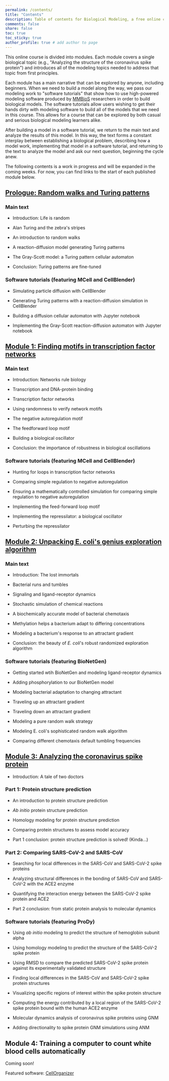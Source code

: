 ```yaml
---
permalink: /contents/
title: "Contents"
description: Table of contents for Biological Modeling, a free online course.
comments: false
share: false
toc: true
toc_sticky: true
author_profile: true # add author to page
---
```


This online course is divided into modules. Each module covers a single biological topic (e.g., "Analyzing the structure of the coronavirus spike protein") and introduces all of the modeling topics needed to address that topic from first principles.

Each module has a main narrative that can be explored by anyone, including beginners. When we need to build a model along the way, we pass our modeling work to "software tutorials" that show how to use high-powered modeling software produced by [MMBioS](http://mmbios.pitt.edu) researchers in order to build biological models. The software tutorials allow users wishing to get their hands dirty with modeling software to build all of the models that we need in this course. This allows for a course that can be explored by both casual and serious biological modeling learners alike.

After building a model in a software tutorial, we return to the main text and analyze the results of this model. In this way, the text forms a constant interplay between establishing a biological problem, describing how a model work, implementing that model in a software tutorial, and returning to the text to analyze the model and ask our next question, beginning the cycle anew.

The following contents is a work in progress and will be expanded in the coming weeks. For now, you can find links to the start of each published module below.

## [Prologue: Random walks and Turing patterns](../prologue/) ##

### Main text

* Introduction: Life is random

* Alan Turing and the zebra's stripes

* An introduction to random walks

* A reaction-diffusion model generating Turing patterns

* The Gray-Scott model: a Turing pattern cellular automaton

* Conclusion: Turing patterns are fine-tuned

### Software tutorials (featuring MCell and CellBlender)

* Simulating particle diffusion with CellBlender

* Generating Turing patterns with a reaction-diffusion simulation in CellBlender

* Building a diffusion cellular automaton with Jupyter notebook

* Implementing the Gray-Scott reaction-diffusion automaton with Jupyter notebook


## [Module 1: Finding motifs in transcription factor networks](../motifs/home) ##

### Main text

* Introduction: Networks rule biology

* Transcription and DNA-protein binding

* Transcription factor networks

* Using randomness to verify network motifs

* The negative autoregulation motif

* The feedforward loop motif

* Building a biological oscillator

* Conclusion: the importance of robustness in biological oscillations

### Software tutorials (featuring MCell and CellBlender)

* Hunting for loops in transcription factor networks

* Comparing simple regulation to negative autoregulation

* Ensuring a mathematically controlled simulation for comparing simple regulation to negative autoregulation

* Implementing the feed-forward loop motif

* Implementing the repressilator: a biological oscillator

* Perturbing the repressilator

## [Module 2: Unpacking E. coli's genius exploration algorithm](../chemotaxis/home) ##

### Main text

* Introduction: The lost immortals

* Bacterial runs and tumbles

* Signaling and ligand-receptor dynamics

* Stochastic simulation of chemical reactions

* A biochemically accurate model of bacterial chemotaxis

* Methylation helps a bacterium adapt to differing concentrations

* Modeling a bacterium's response to an attractant gradient

* Conclusion: the beauty of *E. coli*'s robust randomized exploration algorithm

### Software tutorials (featuring BioNetGen)

* Getting started wtih BioNetGen and modeling ligand-receptor dynamics

* Adding phosphorylation to our BioNetGen model

* Modeling bacterial adaptation to changing attractant

* Traveling up an attractant gradient

* Traveling down an attractant gradient

* Modeling a pure random walk strategy

* Modeling E. coli's sophisticated random walk algorithm

* Comparing different chemotaxis default tumbling frequencies

## [Module 3: Analyzing the coronavirus spike protein](../coronavirus/home) ##

* Introduction: A tale of two doctors

### Part 1: Protein structure prediction

* An introduction to protein structure prediction

* *Ab initio* protein structure prediction

* Homology modeling for protein structure prediction

* Comparing protein structures to assess model accuracy

* Part 1 conclusion: protein structure prediction is solved! (Kinda...)

### Part 2: Comparing SARS-CoV-2 and SARS-CoV

* Searching for local differences in the SARS-CoV and SARS-CoV-2 spike proteins

* Analyzing structural differences in the bonding of SARS-CoV and SARS-CoV-2 with the ACE2 enzyme

* Quantifying the interaction energy between the SARS-CoV-2 spike protein and ACE2

* Part 2 conclusion: from static protein analysis to molecular dynamics

### Software tutorials (featuring ProDy)

* Using *ab initio* modeling to predict the structure of hemoglobin subunit alpha

* Using homology modeling to predict the structure of the SARS-CoV-2 spike protein

* Using RMSD to compare the predicted SARS-CoV-2 spike protein against its experimentally validated structure

* Finding local differences in the SARS-CoV and SARS-CoV-2 spike protein structures

* Visualizing specific regions of interest within the spike protein structure

* Computing the energy contributed by a local region of the SARS-CoV-2 spike protein bound with the human ACE2 enzyme

* Molecular dynamics analysis of coronavirus spike proteins using GNM

* Adding directionality to spike protein GNM simulations using ANM

## Module 4: Training a computer to count white blood cells automatically ##

Coming soon!

Featured software: [CellOrganizer](http://www.cellorganizer.org)
